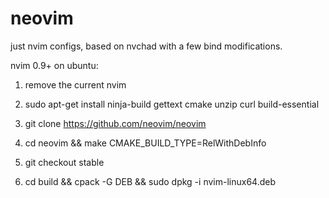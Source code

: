 # neovim
just nvim configs, based on nvchad with a few bind modifications. 

nvim 0.9+ on ubuntu:

1) remove the current nvim
  
2)  sudo apt-get install ninja-build gettext cmake unzip curl build-essential

3)  git clone https://github.com/neovim/neovim

4)  cd neovim && make CMAKE_BUILD_TYPE=RelWithDebInfo

5)  git checkout stable

6)  cd build && cpack -G DEB && sudo dpkg -i nvim-linux64.deb
